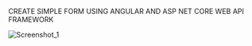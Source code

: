 CREATE SIMPLE FORM USING ANGULAR AND ASP NET CORE WEB API FRAMEWORK

![Screenshot_1](https://github.com/nekoadam/CDN/assets/26160739/a3fb6ad2-14bc-4a9e-a0e2-f502aaee9c4c)


